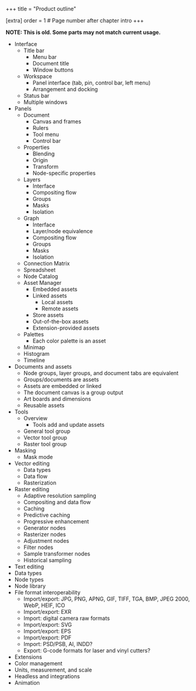 +++
title = "Product outline"

[extra]
order = 1 # Page number after chapter intro
+++

**NOTE: This is old. Some parts may not match current usage.**

- Interface
	- Title bar
		- Menu bar
		- Document title
		- Window buttons
	- Workspace
		- Panel interface (tab, pin, control bar, left menu)
		- Arrangement and docking
	- Status bar
	- Multiple windows
- Panels
	- Document
		- Canvas and frames
		- Rulers
		- Tool menu
		- Control bar
	- Properties
		- Blending
		- Origin
		- Transform
		- Node-specific properties
	- Layers
		- Interface
		- Compositing flow
		- Groups
		- Masks
		- Isolation
	- Graph
		- Interface
		- Layer/node equivalence
		- Compositing flow
		- Groups
		- Masks
		- Isolation
	- Connection Matrix
	- Spreadsheet
	- Node Catalog
	- Asset Manager
		- Embedded assets
		- Linked assets
			- Local assets
			- Remote assets
		- Store assets
		- Out-of-the-box assets
		- Extension-provided assets
	- Palettes
		- Each color palette is an asset
	- Minimap
	- Histogram
	- Timeline
- Documents and assets
	- Node groups, layer groups, and document tabs are equivalent
	- Groups/documents are assets
	- Assets are embedded or linked
	- The document canvas is a group output
	- Art boards and dimensions
	- Reusable assets
- Tools
	- Overview
		- Tools add and update assets
	- General tool group
	- Vector tool group
	- Raster tool group
- Masking
	- Mask mode
- Vector editing
	- Data types
	- Data flow
	- Rasterization
- Raster editing
	- Adaptive resolution sampling
	- Compositing and data flow
	- Caching
	- Predictive caching
	- Progressive enhancement
	- Generator nodes
	- Rasterizer nodes
	- Adjustment nodes
	- Filter nodes
	- Sample transformer nodes
	- Historical sampling
- Text editing
- Data types
- Node types
- Node library
- File format interoperability
	- Import/export: JPG, PNG, APNG, GIF, TIFF, TGA, BMP, JPEG 2000, WebP, HEIF, ICO
	- Import/export: EXR
	- Import: digital camera raw formats
	- Import/export: SVG
	- Import/export: EPS
	- Import/export: PDF
	- Import: PSD/PSB, AI, INDD?
	- Export: G-code formats for laser and vinyl cutters?
- Extensions
- Color management
- Units, measurement, and scale
- Headless and integrations
- Animation
